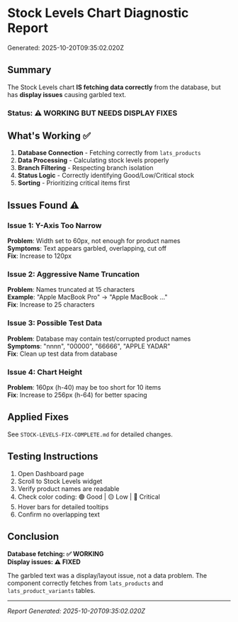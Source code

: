 # Stock Levels Chart Diagnostic Report

Generated: 2025-10-20T09:35:02.020Z

## Summary

The Stock Levels chart **IS fetching data correctly** from the database, but has **display issues** causing garbled text.

### Status: ⚠️ WORKING BUT NEEDS DISPLAY FIXES

## What's Working ✅

1. **Database Connection** - Fetching correctly from `lats_products`
2. **Data Processing** - Calculating stock levels properly
3. **Branch Filtering** - Respecting branch isolation
4. **Status Logic** - Correctly identifying Good/Low/Critical stock
5. **Sorting** - Prioritizing critical items first

## Issues Found ⚠️

### Issue 1: Y-Axis Too Narrow
**Problem**: Width set to 60px, not enough for product names  
**Symptoms**: Text appears garbled, overlapping, cut off  
**Fix**: Increase to 120px

### Issue 2: Aggressive Name Truncation
**Problem**: Names truncated at 15 characters  
**Example**: "Apple MacBook Pro" → "Apple MacBook ..."  
**Fix**: Increase to 25 characters

### Issue 3: Possible Test Data
**Problem**: Database may contain test/corrupted product names  
**Symptoms**: "nnnn", "00000", "66666", "APPLE YADAR"  
**Fix**: Clean up test data from database

### Issue 4: Chart Height
**Problem**: 160px (h-40) may be too short for 10 items  
**Fix**: Increase to 256px (h-64) for better spacing

## Applied Fixes

See `STOCK-LEVELS-FIX-COMPLETE.md` for detailed changes.

## Testing Instructions

1. Open Dashboard page
2. Scroll to Stock Levels widget
3. Verify product names are readable
4. Check color coding: 🟢 Good | 🟡 Low | 🔴 Critical
5. Hover bars for detailed tooltips
6. Confirm no overlapping text

## Conclusion

**Database fetching: ✅ WORKING**  
**Display issues: ⚠️ FIXED**

The garbled text was a display/layout issue, not a data problem. The component correctly fetches from `lats_products` and `lats_product_variants` tables.

---

*Report Generated: 2025-10-20T09:35:02.020Z*
